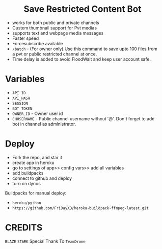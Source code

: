 <h1 align="center">
  <b>Save Restricted Content Bot</b>
</h1> 

- works for both public and private channels
- Custom thumbnail support for Pvt medias
- supports text and webpage media messages
- Faster speed
- Forcesubscribe available 
- `/batch` - (For owner only) Use this command to save upto 100 files from a pvt or public restricted channel at once.
- Time delay is added to avoid FloodWait and keep user account safe. 

# Variables

- `API_ID`
- `API_HASH`
- `SESSION`
- `BOT TOKEN` 
- `OWNER_ID` - Owner user id
- `CHUSERNAME` - Public channel username without '@'. Don't forget to add bot in channel as administrator. 

# Deploy
  
- Fork the repo, and star it
- create app in heroku
- go to settings of app>> config vars>> add all variables
- add buildpacks
- connect to github and deploy
- turn on dynos
  
Buildpacks for manual deploy:

- `heroku/python`
- `https://github.com/FriDayXD/heroku-buildpack-ffmpeg-latest.git`

# CREDITS
`BLAZE` 
`STARK`
Special Thank To `TeamDrone`
